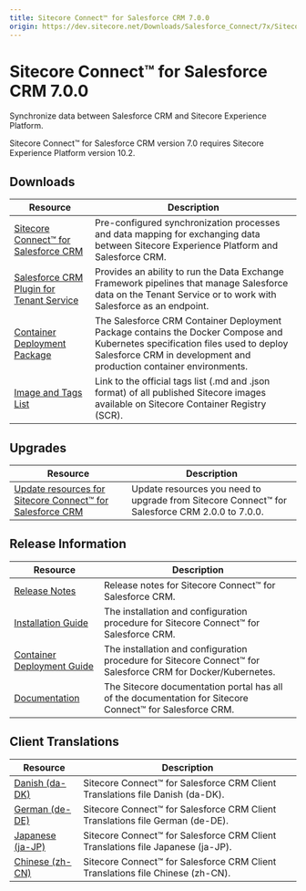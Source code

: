 ```yaml
---
title: Sitecore Connect™ for Salesforce CRM 7.0.0
origin: https://dev.sitecore.net/Downloads/Salesforce_Connect/7x/Sitecore_Connect_for_Salesforce_CRM_700.aspx
---
```


# Sitecore Connect™ for Salesforce CRM 7.0.0

Synchronize data between Salesforce CRM and Sitecore Experience Platform.

  <Alert variant='warning' mb={4}>
    <AlertIcon />
    Sitecore Connect™ for Salesforce CRM version 7.0 requires Sitecore Experience Platform version 10.2.
  </Alert>
  

## Downloads

 | Resource | Description |
 | --- | --- |
 | [Sitecore Connect™ for Salesforce CRM](https://sitecoredev.azureedge.net/~/media/D293CDA841DE45F284679B5E024683C0.ashx?date=20211203T114238) | Pre-configured synchronization processes and data mapping for exchanging data between Sitecore Experience Platform and Salesforce CRM. |
 | [Salesforce CRM Plugin for Tenant Service](https://sitecoredev.azureedge.net/~/media/7DB27CAD33724EF38F46FD01EE4084B0.ashx?date=20211203T114310) | Provides an ability to run the Data Exchange Framework pipelines that manage Salesforce data on the Tenant Service or to work with Salesforce as an endpoint. |
 | [Container Deployment Package](https://github.com/Sitecore/container-deployment/releases/tag/sfcrm%2F7.0.0.01480.302) | The Salesforce CRM Container Deployment Package contains the Docker Compose and Kubernetes specification files used to deploy Salesforce CRM in development and production container environments. |
 | [Image and Tags List](https://github.com/Sitecore/docker-images/tree/master/tags) | Link to the official tags list (.md and .json format) of all published Sitecore images available on Sitecore Container Registry (SCR). |

## Upgrades

 | Resource | Description |
 | --- | --- |
 | [Update resources for Sitecore Connect™ for Salesforce CRM](/downloads/Resource%20files%20for%20Modules/1x/Resource%20files%20for%20Modules%20100) | Update resources you need to upgrade from Sitecore Connect™ for Salesforce CRM 2.0.0 to 7.0.0. |

## Release Information

 | Resource | Description |
 | --- | --- |
 | [Release Notes](/downloads/Salesforce%20Connect/7x/Sitecore%20Connect%20for%20Salesforce%20CRM%20700/Release%20Notes) | Release notes for Sitecore Connect™ for Salesforce CRM. |
 | [Installation Guide](https://doc.sitecore.com/xp/en/developers/salesforce-connect/70/sitecore-connect-for-salesforce-crm/install-sitecore-connect-for-salesforce-crm-on-prem.html) | The installation and configuration procedure for Sitecore Connect™ for Salesforce CRM. |
 | [Container Deployment Guide](https://doc.sitecore.com/xp/en/developers/salesforce-connect/70/sitecore-connect-for-salesforce-crm/install-sitecore-connect-for-salesforce-crm-on-containers.html) | The installation and configuration procedure for Sitecore Connect™ for Salesforce CRM for Docker/Kubernetes. |
 | [Documentation](https://doc.sitecore.com/developers/salesforce-connect/70/sitecore-connect-for-salesforce-crm/en/sitecore-connect-for-salesforce-crm-configuration-guide.html) | The Sitecore documentation portal has all of the documentation for Sitecore Connect™ for Salesforce CRM. |

## Client Translations

 | Resource | Description |
 | --- | --- |
 | [Danish (da-DK)](https://sitecoredev.azureedge.net/~/media/59AE716C688843AE8815A5FE95EE1A17.ashx?date=20211203T115223) | Sitecore Connect™ for Salesforce CRM Client Translations file Danish (da-DK). |
 | [German (de-DE)](https://sitecoredev.azureedge.net/~/media/61915FAD5C6C4202ADC82E228F509F0E.ashx?date=20211203T115241) | Sitecore Connect™ for Salesforce CRM Client Translations file German (de-DE). |
 | [Japanese (ja-JP)](https://sitecoredev.azureedge.net/~/media/FF13770B371D4AC28969D68DF3E6B6D3.ashx?date=20211203T115301) | Sitecore Connect™ for Salesforce CRM Client Translations file Japanese (ja-JP). |
 | [Chinese (zh-CN)](https://sitecoredev.azureedge.net/~/media/EDF5C9D440674450B717AD7B379D848C.ashx?date=20211203T115320) | Sitecore Connect™ for Salesforce CRM Client Translations file Chinese (zh-CN). |
